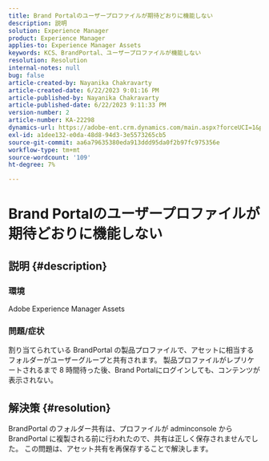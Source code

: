 ```yaml
---
title: Brand Portalのユーザープロファイルが期待どおりに機能しない
description: 説明
solution: Experience Manager
product: Experience Manager
applies-to: Experience Manager Assets
keywords: KCS、BrandPortal、ユーザープロファイルが機能しない
resolution: Resolution
internal-notes: null
bug: false
article-created-by: Nayanika Chakravarty
article-created-date: 6/22/2023 9:01:16 PM
article-published-by: Nayanika Chakravarty
article-published-date: 6/22/2023 9:11:33 PM
version-number: 2
article-number: KA-22298
dynamics-url: https://adobe-ent.crm.dynamics.com/main.aspx?forceUCI=1&pagetype=entityrecord&etn=knowledgearticle&id=74ac2ce9-3f11-ee11-8f6d-6045bd006d92
exl-id: a1dee132-e0da-48d8-94d3-3e5573265cb5
source-git-commit: aa6a79635380eda913ddd95da0f2b97fc975356e
workflow-type: tm+mt
source-wordcount: '109'
ht-degree: 7%

---
```


# Brand Portalのユーザープロファイルが期待どおりに機能しない

## 説明 {#description}


### 環境

Adobe Experience Manager Assets

### 問題/症状

割り当てられている BrandPortal の製品プロファイルで、アセットに相当するフォルダーがユーザーグループと共有されます。 製品プロファイルがレプリケートされるまで 8 時間待った後、Brand Portalにログインしても、コンテンツが表示されない。


## 解決策 {#resolution}


BrandPortal のフォルダー共有は、プロファイルが adminconsole から BrandPortal に複製される前に行われたので、共有は正しく保存されませんでした。 この問題は、アセット共有を再保存することで解決します。
